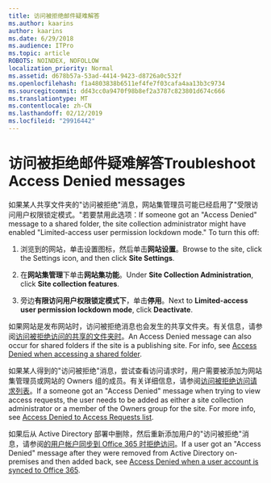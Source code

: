 ```yaml
---
title: 访问被拒绝邮件疑难解答
ms.author: kaarins
author: kaarins
ms.date: 6/29/2018
ms.audience: ITPro
ms.topic: article
ROBOTS: NOINDEX, NOFOLLOW
localization_priority: Normal
ms.assetid: d678b57a-53ad-4414-9423-d8726a0c532f
ms.openlocfilehash: f1a4803838b6511ef4fe7f03cafa4aa13b3c9734
ms.sourcegitcommit: dd43cc0a9470f98b8ef2a3787c823801d674c666
ms.translationtype: MT
ms.contentlocale: zh-CN
ms.lasthandoff: 02/12/2019
ms.locfileid: "29916442"
---
```

# <a name="troubleshoot-access-denied-messages"></a><span data-ttu-id="a841d-102">访问被拒绝邮件疑难解答</span><span class="sxs-lookup"><span data-stu-id="a841d-102">Troubleshoot Access Denied messages</span></span>

<span data-ttu-id="a841d-p101">如果某人共享文件夹的"访问被拒绝"消息，网站集管理员可能已经启用了"受限访问用户权限锁定模式。"若要禁用此选项：</span><span class="sxs-lookup"><span data-stu-id="a841d-p101">If someone got an "Access Denied" message to a shared folder, the site collection administrator might have enabled "Limited-access user permission lockdown mode." To turn this off:</span></span> 
  
1. <span data-ttu-id="a841d-105">浏览到的网站，单击设置图标，然后单击**网站设置**。</span><span class="sxs-lookup"><span data-stu-id="a841d-105">Browse to the site, click the Settings icon, and then click **Site Settings**.</span></span>
    
2. <span data-ttu-id="a841d-106">在**网站集管理**下单击**网站集功能**。</span><span class="sxs-lookup"><span data-stu-id="a841d-106">Under **Site Collection Administration**, click **Site collection features**.</span></span>
    
3. <span data-ttu-id="a841d-107">旁边**有限访问用户权限锁定模式下**，单击**停用**。</span><span class="sxs-lookup"><span data-stu-id="a841d-107">Next to **Limited-access user permission lockdown mode**, click **Deactivate**.</span></span>
    
<span data-ttu-id="a841d-p102">如果网站是发布网站时，访问被拒绝消息也会发生的共享文件夹。有关信息，请参阅[访问被拒绝访问的共享的文件夹时](https://go.microsoft.com/fwlink/?linkid=2004317)。</span><span class="sxs-lookup"><span data-stu-id="a841d-p102">An Access Denied message can also occur for shared folders if the site is a publishing site. For info, see [Access Denied when accessing a shared folder](https://go.microsoft.com/fwlink/?linkid=2004317).</span></span>
  
<span data-ttu-id="a841d-p103">如果某人得到的"访问被拒绝"消息，尝试查看访问请求时，用户需要被添加为网站集管理员或网站的 Owners 组的成员。有关详细信息，请参阅[访问被拒绝访问请求列表](https://go.microsoft.com/fwlink/?linkid=2004220)。</span><span class="sxs-lookup"><span data-stu-id="a841d-p103">If a someone got an "Access Denied" message when trying to view access requests, the user needs to be added as either a site collection administrator or a member of the Owners group for the site. For more info, see [Access Denied to Access Requests list](https://go.microsoft.com/fwlink/?linkid=2004220).</span></span>
  
<span data-ttu-id="a841d-112">如果后从 Active Directory 部署中删除，然后重新添加用户的"访问被拒绝"消息，请参阅[的用户帐户同步到 Office 365 时拒绝访问](https://go.microsoft.com/fwlink/?linkid=2004318)。</span><span class="sxs-lookup"><span data-stu-id="a841d-112">If a user got an "Access Denied" message after they were removed from Active Directory on-premises and then added back, see [Access Denied when a user account is synced to Office 365](https://go.microsoft.com/fwlink/?linkid=2004318).</span></span>
  

